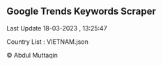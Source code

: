 

## Google Trends Keywords Scraper 
 
Last Update 18-03-2023 , 13:25:47

Country List :
VIETNAM.json



© Abdul Muttaqin 
